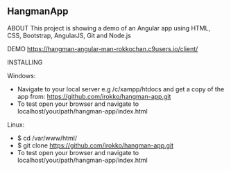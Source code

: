 ## HangmanApp
ABOUT
This project is showing a demo of an Angular app using HTML, CSS, Bootstrap, AngularJS, Git and Node.js

DEMO
https://hangman-angular-man-rokkochan.c9users.io/client/

INSTALLING

Windows:
* Navigate to your local server e.g /c/xampp/htdocs and get a copy of the app from:
https://github.com/irokko/hangman-app.git
* To test open your browser and navigate to localhost/your/path/hangman-app/index.html

Linux:
* $ cd /var/www/html/
* $ git clone https://github.com/irokko/hangman-app.git
* To test open your browser and navigate to localhost/your/path/hangman-app/index.html
